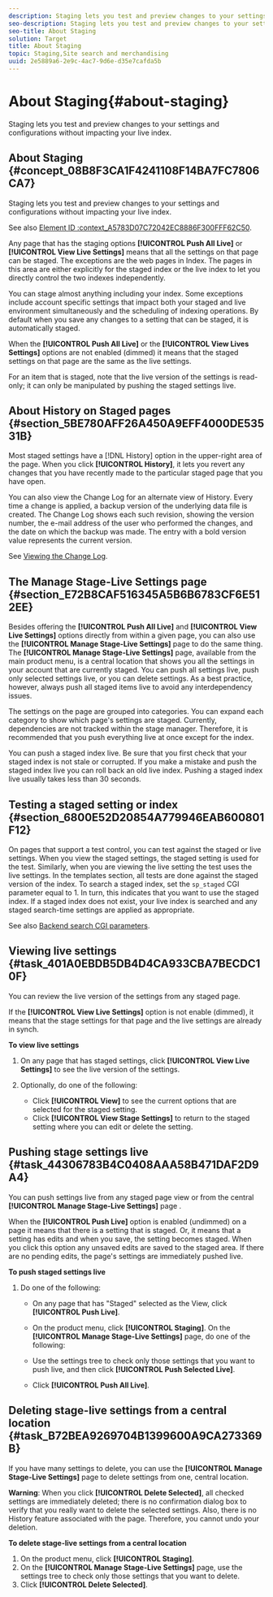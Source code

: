 ```yaml
---
description: Staging lets you test and preview changes to your settings and configurations without impacting your live index.
seo-description: Staging lets you test and preview changes to your settings and configurations without impacting your live index.
seo-title: About Staging
solution: Target
title: About Staging
topic: Staging,Site search and merchandising
uuid: 2e5889a6-2e9c-4ac7-9d6e-d35e7cafda5b
---
```


# About Staging{#about-staging}

Staging lets you test and preview changes to your settings and configurations without impacting your live index.

## About Staging {#concept_08B8F3CA1F4241108F14BA7FC7806CA7}

Staging lets you test and preview changes to your settings and configurations without impacting your live index. 

See also [Element ID :context_A5783D07C72042EC8886F300FFF62C50](c-about-simulator.md#context_A5783D07C72042EC8886F300FFF62C50).

Any page that has the staging options **[!UICONTROL Push All Live]** or **[!UICONTROL View Live Settings]** means that all the settings on that page can be staged. The exceptions are the web pages in Index. The pages in this area are either explicitly for the staged index or the live index to let you directly control the two indexes independently.

You can stage almost anything including your index. Some exceptions include account specific settings that impact both your staged and live environment simultaneously and the scheduling of indexing operations. By default when you save any changes to a setting that can be staged, it is automatically staged.

When the **[!UICONTROL Push All Live]** or the **[!UICONTROL View Lives Settings]** options are not enabled (dimmed) it means that the staged settings on that page are the same as the live settings.

For an item that is staged, note that the live version of the settings is read-only; it can only be manipulated by pushing the staged settings live.

## About History on Staged pages {#section_5BE780AFF26A450A9EFF4000DE53531B}

Most staged settings have a [!DNL History] option in the upper-right area of the page. When you click **[!UICONTROL History]**, it lets you revert any changes that you have recently made to the particular staged page that you have open.

You can also view the Change Log for an alternate view of History. Every time a change is applied, a backup version of the underlying data file is created. The Change Log shows each such revision, showing the version number, the e-mail address of the user who performed the changes, and the date on which the backup was made. The entry with a bold version value represents the current version.

See [Viewing the Change Log](c-about-reports-menu/c-about-reports-menu.md#task_166F1156719F4B3D834BEA8E249C8057).

## The Manage Stage-Live Settings page {#section_E72B8CAF516345A5B6B6783CF6E512EE}

Besides offering the **[!UICONTROL Push All Live]** and **[!UICONTROL View Live Settings]** options directly from within a given page, you can also use the **[!UICONTROL Manage Stage-Live Settings]** page to do the same thing. The **[!UICONTROL Manage Stage-Live Settings]** page, available from the main product menu, is a central location that shows you all the settings in your account that are currently staged. You can push all settings live, push only selected settings live, or you can delete settings. As a best practice, however, always push all staged items live to avoid any interdependency issues.

The settings on the page are grouped into categories. You can expand each category to show which page's settings are staged. Currently, dependencies are not tracked within the stage manager. Therefore, it is recommended that you push everything live at once except for the index.

You can push a staged index live. Be sure that you first check that your staged index is not stale or corrupted. If you make a mistake and push the staged index live you can roll back an old live index. Pushing a staged index live usually takes less than 30 seconds.

## Testing a staged setting or index {#section_6800E52D20854A779946EAB600801F12}

On pages that support a test control, you can test against the staged or live settings. When you view the staged settings, the staged setting is used for the test. Similarly, when you are viewing the live setting the test uses the live settings. In the templates section, all tests are done against the staged version of the index. To search a staged index, set the `sp_staged` CGI parameter equal to 1. In turn, this indicates that you want to use the staged index. If a staged index does not exist, your live index is searched and any staged search-time settings are applied as appropriate.

See also [Backend search CGI parameters](c-appendices/c-cgiparameters.md#reference_582E85C3886740C98FE88CA9DF7918E8). 

## Viewing live settings {#task_401A0EBDB5DB4D4CA933CBA7BECDC10F}

You can review the live version of the settings from any staged page.

<!-- 

t_viewing_live_settings.xml

 -->

If the **[!UICONTROL View Live Settings]** option is not enable (dimmed), it means that the stage settings for that page and the live settings are already in synch.

**To view live settings** 

1. On any page that has staged settings, click **[!UICONTROL View Live Settings]** to see the live version of the settings.
1. Optionally, do one of the following:

    * Click **[!UICONTROL View]** to see the current options that are selected for the staged setting. 
    * Click **[!UICONTROL View Stage Settings]** to return to the staged setting where you can edit or delete the setting.

## Pushing stage settings live {#task_44306783B4C0408AAA58B471DAF2D9A4}

You can push settings live from any staged page view or from the central **[!UICONTROL Manage Stage-Live Settings]** page .

<!-- 

t_pushing_live_settings_live.xml

 -->

When the **[!UICONTROL Push Live]** option is enabled (undimmed) on a page it means that there is a setting that is staged. Or, it means that a setting has edits and when you save, the setting becomes staged. When you click this option any unsaved edits are saved to the staged area. If there are no pending edits, the page's settings are immediately pushed live.

**To push staged settings live** 

1. Do one of the following:

    * On any page that has "Staged" selected as the View, click **[!UICONTROL Push Live]**. 
    * On the product menu, click **[!UICONTROL Staging]**. On the **[!UICONTROL Manage Stage-Live Settings]** page, do one of the following:

    * Use the settings tree to check only those settings that you want to push live, and then click **[!UICONTROL Push Selected Live]**. 
    * Click **[!UICONTROL Push All Live]**.

## Deleting stage-live settings from a central location {#task_B72BEA9269704B1399600A9CA273369B}

If you have many settings to delete, you can use the **[!UICONTROL Manage Stage-Live Settings]** page to delete settings from one, central location.

<!-- 

t_deleting_staged_settings_from_a_central_location.xml

 -->

**Warning**: When you click **[!UICONTROL Delete Selected]**, all checked settings are immediately deleted; there is no confirmation dialog box to verify that you really want to delete the selected settings. Also, there is no History feature associated with the page. Therefore, you cannot undo your deletion.

**To delete stage-live settings from a central location** 

1. On the product menu, click **[!UICONTROL Staging]**.
1. On the **[!UICONTROL Manage Stage-Live Settings]** page, use the settings tree to check only those settings that you want to delete.
1. Click **[!UICONTROL Delete Selected]**.

